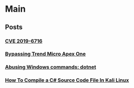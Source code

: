 # Main
## Posts
### [CVE 2019-6716](Posts/cve_2019-6716.md)
### [Bypassing Trend Micro Apex One](Posts/Bypassing_Trend_Micro_Apex_One.md)
### [Abusing Windows commands: dotnet](abusing_dotnet_command.md)
### [How To Compile a C# Source Code File In Kali Linux]()
